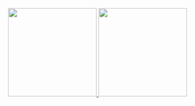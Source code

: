 <div align="center">
  <a href="https://github.com/luizfeer">
  <img height="180em" src="https://github-readme-stats.vercel.app/api?username=luizfeer&show_icons=true&theme=dracula&include_all_commits=true&count_private=true"/>
  <img height="180em" src="https://github-readme-stats.vercel.app/api/top-langs/?username=luizfeer&layout=compact&langs_count=7&theme=dracula"/>
  </a>
</div>
